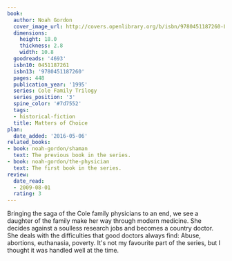 ```yaml
---
book:
  author: Noah Gordon
  cover_image_url: http://covers.openlibrary.org/b/isbn/9780451187260-L.jpg
  dimensions:
    height: 18.0
    thickness: 2.8
    width: 10.8
  goodreads: '4693'
  isbn10: 0451187261
  isbn13: '9780451187260'
  pages: 448
  publication_year: '1995'
  series: Cole Family Trilogy
  series_position: '3'
  spine_color: '#7d7552'
  tags:
  - historical-fiction
  title: Matters of Choice
plan:
  date_added: '2016-05-06'
related_books:
- book: noah-gordon/shaman
  text: The previous book in the series.
- book: noah-gordon/the-physician
  text: The first book in the series.
review:
  date_read:
  - 2009-08-01
  rating: 3
---
```


Bringing the saga of the Cole family physicians to an end, we see a daughter of the family make her way through modern
medicine. She decides against a soulless research jobs and becomes a country doctor. She deals with the difficulties
that good doctors always find: Abuse, abortions, euthanasia, poverty. It's not my favourite part of the series, but I
thought it was handled well at the time.
